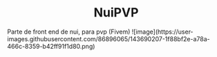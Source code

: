 <h1 style= "text-align: center;">NuiPVP</h1>
Parte de front end de nui, para pvp (Fivem)
![image](https://user-images.githubusercontent.com/86896065/143690207-1f88bf2e-a78a-466c-8359-b42ff91f1d80.png)
